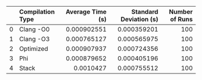 |    | Compilation Type   |   Average Time (s) |   Standard Deviation (s) |   Number of Runs |
|---:|:-------------------|-------------------:|-------------------------:|-----------------:|
|  0 | Clang -O0          |        0.000902551 |              0.000359201 |              100 |
|  1 | Clang -O3          |        0.000765127 |              0.000565975 |              100 |
|  2 | Optimized          |        0.000907937 |              0.000724356 |              100 |
|  3 | Phi                |        0.000879652 |              0.000405196 |              100 |
|  4 | Stack              |        0.0010427   |              0.000755512 |              100 |
